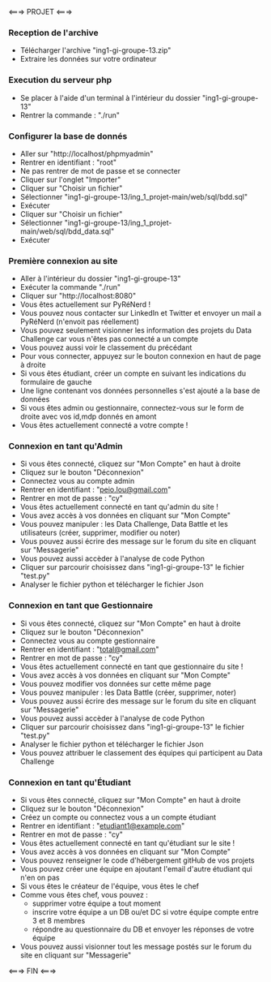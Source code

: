  <===> PROJET <===>


 ### Reception de l'archive

 - Télécharger l'archive "ing1-gi-groupe-13.zip" 
 - Extraire les données sur votre ordinateur


 ### Execution du serveur php

 - Se placer à l'aide d'un terminal à l'intérieur du dossier "ing1-gi-groupe-13"
 - Rentrer la commande : "./run"


 ### Configurer la base de donnés

 - Aller sur "http://localhost/phpmyadmin" 
 - Rentrer en identifiant : "root"
 - Ne pas rentrer de mot de passe et se connecter
 - Cliquer sur l'onglet "Importer"
 - Cliquer sur "Choisir un fichier"
 - Sélectionner "ing1-gi-groupe-13/ing_1_projet-main/web/sql/bdd.sql"
 - Exécuter
 - Cliquer sur "Choisir un fichier"
 - Sélectionner "ing1-gi-groupe-13/ing_1_projet-main/web/sql/bdd_data.sql"
 - Exécuter


 ### Première connexion au site
 
 - Aller à l'intérieur du dossier "ing1-gi-groupe-13"
 - Exécuter la commande "./run"
 - Cliquer sur "http://localhost:8080"
 - Vous êtes actuellement sur PyRéNerd !
 - Vous pouvez nous contacter sur LinkedIn et Twitter et envoyer un mail a PyRéNerd (n'envoit pas réellement)
 - Vous pouvez seulement visionner les information des projets du Data Challenge car vous n'êtes pas connecté a un compte
 - Vous pouvez aussi voir le classement du précédant
 - Pour vous connecter, appuyez sur le bouton connexion en haut de page à droite
 - Si vous êtes étudiant, créer un compte en suivant les indications du formulaire de gauche
 - Une ligne contenant vos données personnelles s'est ajouté a la base de données
 - Si vous êtes admin ou gestionnaire, connectez-vous sur le form de droite avec vos id,mdp donnés en amont
 - Vous êtes actuellement connecté a votre compte !


 ### Connexion en tant qu'Admin 

 - Si vous êtes connecté, cliquez sur "Mon Compte" en haut à droite
 - Cliquez sur le bouton "Déconnexion"
 - Connectez vous au compte admin 
 - Rentrer en identifiant : "peio.lou@gmail.com"
 - Rentrer en mot de passe : "cy"
 - Vous êtes actuellement connecté en tant qu'admin du site !
 - Vous avez accès à vos données en cliquant sur "Mon Compte" 
 - Vous pouvez manipuler : les Data Challenge, Data Battle et les utilisateurs (créer, supprimer, modifier ou noter)
 - Vous pouvez aussi écrire des message sur le forum du site en cliquant sur "Messagerie"
 - Vous pouvez aussi accèder à l'analyse de code Python
 - Cliquer sur parcourir choisissez dans "ing1-gi-groupe-13" le fichier "test.py"
 - Analyser le fichier python et télécharger le fichier Json


 ### Connexion en tant que Gestionnaire

 - Si vous êtes connecté, cliquez sur "Mon Compte" en haut à droite
 - Cliquez sur le bouton "Déconnexion"
 - Connectez vous au compte gestionnaire
 - Rentrer en identifiant : "total@gmail.com"
 - Rentrer en mot de passe : "cy"
 - Vous êtes actuellement connecté en tant que gestionnaire du site !
 - Vous avez accès à vos données en cliquant sur "Mon Compte" 
 - Vous pouvez modifier vos données sur cette même page
 - Vous pouvez manipuler : les Data Battle (créer, supprimer, noter)
 - Vous pouvez aussi écrire des message sur le forum du site en cliquant sur "Messagerie"
 - Vous pouvez aussi accèder à l'analyse de code Python
 - Cliquer sur parcourir choisissez dans "ing1-gi-groupe-13" le fichier "test.py"
 - Analyser le fichier python et télécharger le fichier Json
 - Vous pouvez attribuer le classement des équipes qui participent au Data Challenge


 ### Connexion en tant qu'Étudiant

 - Si vous êtes connecté, cliquez sur "Mon Compte" en haut à droite
 - Cliquez sur le bouton "Déconnexion"
 - Créez un compte ou connectez vous a un compte étudiant
 - Rentrer en identifiant : "etudiant1@example.com"
 - Rentrer en mot de passe : "cy"
 - Vous êtes actuellement connecté en tant qu'étudiant sur le site !
 - Vous avez accès à vos données en cliquant sur "Mon Compte" 
 - Vous pouvez renseigner le code d'hébergement gitHub de vos projets 
 - Vous pouvez créer une équipe en ajoutant l'email d'autre étudiant qui n'en on pas
 - Si vous êtes le créateur de l'équipe, vous êtes le chef
 - Comme vous êtes chef, vous pouvez :
    - supprimer votre équipe a tout moment
    - inscrire votre équipe a un DB ou/et DC si votre équipe compte entre 3 et 8 membres
    - répondre au questionnaire du DB et envoyer les réponses de votre équipe
 - Vous pouvez aussi visionner tout les message postés sur le forum du site en cliquant sur "Messagerie"

 <===> FIN <===>
